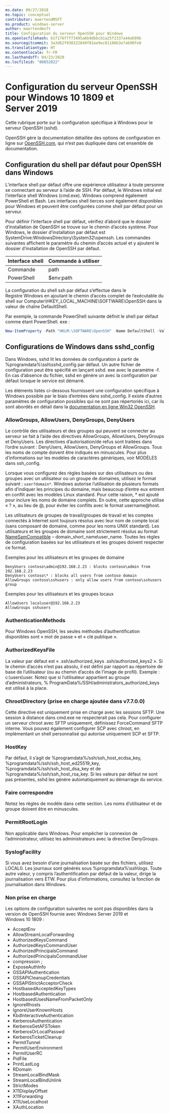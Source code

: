 ```yaml
---
ms.date: 09/27/2018
ms.topic: conceptual
contributor: maertendMSFT
ms.product: windows-server
author: maertendmsft
title: Configuration du serveur OpenSSH pour Windows
ms.openlocfilehash: 61f176f7f73495a6b9dbbcb1a25f2337a44ab99b
ms.sourcegitcommit: 3a3d62f938322849f81ee9ec01186b3e7ab90fe0
ms.translationtype: HT
ms.contentlocale: fr-FR
ms.lasthandoff: 04/23/2020
ms.locfileid: "80852022"
---
```

# <a name="openssh-server-configuration-for-windows-10-1809-and-server-2019"></a>Configuration du serveur OpenSSH pour Windows 10 1809 et Server 2019

Cette rubrique porte sur la configuration spécifique à Windows pour le serveur OpenSSH (sshd). 

OpenSSH gère la documentation détaillée des options de configuration en ligne sur [OpenSSH.com](https://www.openssh.com/manual.html), qui n’est pas dupliquée dans cet ensemble de documentation. 

## <a name="configuring-the-default-shell-for-openssh-in-windows"></a>Configuration du shell par défaut pour OpenSSH dans Windows

L’interface shell par défaut offre une expérience utilisateur à toute personne se connectant au serveur à l’aide de SSH. Par défaut, le Windows initial est l’interface shell Windows (cmd.exe). Windows comprend également PowerShell et Bash. Les interfaces shell tierces sont également disponibles pour Windows et peuvent être configurées comme shell par défaut pour un serveur.

Pour définir l’interface shell par défaut, vérifiez d’abord que le dossier d’installation de OpenSSH se trouve sur le chemin d’accès système. Pour Windows, le dossier d’installation par défaut est SystemDrive:WindowsDirectory\System32\openssh. Les commandes suivantes affichent le paramètre du chemin d’accès actuel et y ajoutent le dossier d’installation de OpenSSH par défaut. 

Interface shell | Commande à utiliser
------------- | -------------- 
Commande | path
PowerShell | $env:path

La configuration du shell ssh par défaut s’effectue dans le Registre Windows en ajoutant le chemin d’accès complet de l’exécutable du shell sur Computer\HKEY_LOCAL_MACHINE\SOFTWARE\OpenSSH dans la valeur de chaîne DefaultShell. 

Par exemple, la commande PowerShell suivante définit le shell par défaut comme étant PowerShell. exe :

```powershell
New-ItemProperty -Path "HKLM:\SOFTWARE\OpenSSH" -Name DefaultShell -Value "C:\Windows\System32\WindowsPowerShell\v1.0\powershell.exe" -PropertyType String -Force
```

## <a name="windows-configurations-in-sshd_config"></a>Configurations de Windows dans sshd_config 

Dans Windows, sshd lit les données de configuration à partir de %programdata%\ssh\sshd_config par défaut. Un autre fichier de configuration peut être spécifié en lançant sshd. exe avec le paramètre -f.
En cas d’absence du fichier, sshd en génère un avec la configuration par défaut lorsque le service est démarré.

Les éléments listés ci-dessous fournissent une configuration spécifique à Windows possible par le biais d’entrées dans sshd_config. Il existe d’autres paramètres de configuration possibles qui ne sont pas répertoriés ici, car ils sont abordés en détail dans la [documentation en ligne Win32 OpenSSH](https://github.com/powershell/win32-openssh/wiki). 


### <a name="allowgroups-allowusers-denygroups-denyusers"></a>AllowGroups, AllowUsers, DenyGroups, DenyUsers 

Le contrôle des utilisateurs et des groupes qui peuvent se connecter au serveur se fait à l’aide des directives AllowGroups, AllowUsers, DenyGroups et DenyUsers. Les directives d’autorisation/de refus sont traitées dans l’ordre suivant : DenyUsers, AllowUsers, DenyGroups et AllowGroups. Tous les noms de compte doivent être indiqués en minuscules. Pour plus d’informations sur les modèles de caractères génériques, voir MODÈLES dans ssh_config.

Lorsque vous configurez des règles basées sur des utilisateurs ou des groupes avec un utilisateur ou un groupe de domaines, utilisez le format suivant : ``` user?domain* ```.
Windows autorise l’utilisation de plusieurs formats afin d’indiquer les principes du domaine, mais beaucoup d’entre eux entrent en conflit avec les modèles Linux standard. Pour cette raison, * est ajouté pour inclure les noms de domaine complets. En outre, cette approche utilise « ? », au lieu de @, pour éviter les conflits avec le format username@host. 

Les utilisateurs de groupes de travail/groupes de travail et les comptes connectés à Internet sont toujours résolus avec leur nom de compte local (sans composant de domaine, comme pour les noms UNIX standard). Les utilisateurs et les groupes de domaine sont strictement résolus au format [NameSamCompatible](https://docs.microsoft.com/windows/desktop/api/secext/ne-secext-extended_name_format) – domain_short_name\user_name. Toutes les règles de configuration basées sur les utilisateurs et les groupes doivent respecter ce format.

Exemples pour les utilisateurs et les groupes de domaine 

```
DenyUsers contoso\admin@192.168.2.23 : blocks contoso\admin from 192.168.2.23
DenyUsers contoso\* : blocks all users from contoso domain
AllowGroups contoso\sshusers : only allow users from contoso\sshusers group
```

Exemples pour les utilisateurs et les groupes locaux 

```
AllowUsers localuser@192.168.2.23
AllowGroups sshusers
```

### <a name="authenticationmethods"></a>AuthenticationMethods 

Pour Windows OpenSSH, les seules méthodes d’authentification disponibles sont « mot de passe » et « clé publique ».

### <a name="authorizedkeysfile"></a>AuthorizedKeysFile 

La valeur par défaut est « .ssh/authorized_keys .ssh/authorized_keys2 ». Si le chemin d’accès n’est pas absolu, il est défini par rapport au répertoire de base de l’utilisateur (ou au chemin d’accès de l’image de profil). Exemple : c:\users\user. Notez que si l’utilisateur appartient au groupe d’administrateurs, % ProgramData%/SSH/administrators_authorized_keys est utilisé à la place.

### <a name="chrootdirectory-support-added-in-v7700"></a>ChrootDirectory (prise en charge ajoutée dans v7.7.0.0)

Cette directive est uniquement prise en charge avec les sessions SFTP. Une session à distance dans cmd.exe ne respecterait pas cela. Pour configurer un serveur chroot avec SFTP uniquement, définissez ForceCommand SFTP interne. Vous pouvez également configurer SCP avec chroot, en implémentant un shell personnalisé qui autorise uniquement SCP et SFTP.

### <a name="hostkey"></a>HostKey

Par défaut, il s’agit de %programdata%/ssh/ssh_host_ecdsa_key, %programdata%/ssh/ssh_host_ed25519_key, %programdata%/ssh/ssh_host_dsa_key et de %programdata%/ssh/ssh_host_rsa_key. Si les valeurs par défaut ne sont pas présentes, sshd les génère automatiquement au démarrage du service.

### <a name="match"></a>Faire correspondre

Notez les règles de modèle dans cette section. Les noms d’utilisateur et de groupe doivent être en minuscules.

### <a name="permitrootlogin"></a>PermitRootLogin

Non applicable dans Windows. Pour empêcher la connexion de l’administrateur, utilisez les administrateurs avec la directive DenyGroups.

### <a name="syslogfacility"></a>SyslogFacility

Si vous avez besoin d’une journalisation basée sur des fichiers, utilisez LOCAL0. Les journaux sont générés sous %programdata%\ssh\logs.
Toute autre valeur, y compris l’authentification par défaut de la valeur, dirige la journalisation vers ETW. Pour plus d’informations, consultez la fonction de journalisation dans Windows.

### <a name="not-supported"></a>Non prise en charge 

Les options de configuration suivantes ne sont pas disponibles dans la version de OpenSSH fournie avec Windows Server 2019 et Windows 10 1809 :

* AcceptEnv
* AllowStreamLocalForwarding
* AuthorizedKeysCommand
* AuthorizedKeysCommandUser
* AuthorizedPrincipalsCommand
* AuthorizedPrincipalsCommandUser
* compression ;
* ExposeAuthInfo
* GSSAPIAuthentication
* GSSAPICleanupCredentials
* GSSAPIStrictAcceptorCheck
* HostbasedAcceptedKeyTypes
* HostbasedAuthentication
* HostbasedUsesNameFromPacketOnly
* IgnoreRhosts
* IgnoreUserKnownHosts
* KbdInteractiveAuthentication
* KerberosAuthentication
* KerberosGetAFSToken
* KerberosOrLocalPasswd
* KerberosTicketCleanup
* PermitTunnel
* PermitUserEnvironment
* PermitUserRC
* PidFile
* PrintLastLog
* RDomain
* StreamLocalBindMask
* StreamLocalBindUnlink
* StrictModes
* X11DisplayOffset
* X11Forwarding
* X11UseLocalhost
* XAuthLocation

